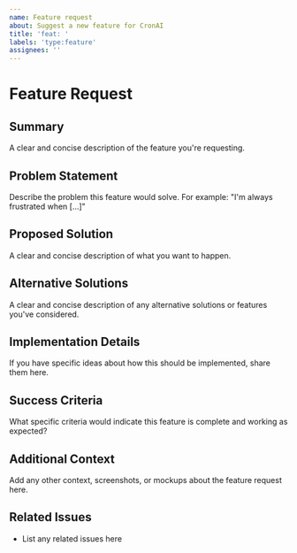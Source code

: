 ```yaml
---
name: Feature request
about: Suggest a new feature for CronAI
title: 'feat: '
labels: 'type:feature'
assignees: ''
---
```


# Feature Request

## Summary
A clear and concise description of the feature you're requesting.

## Problem Statement
Describe the problem this feature would solve. For example: "I'm always frustrated when [...]"

## Proposed Solution
A clear and concise description of what you want to happen.

## Alternative Solutions
A clear and concise description of any alternative solutions or features you've considered.

## Implementation Details
If you have specific ideas about how this should be implemented, share them here.

## Success Criteria
What specific criteria would indicate this feature is complete and working as expected?

## Additional Context
Add any other context, screenshots, or mockups about the feature request here.

## Related Issues
- List any related issues here
